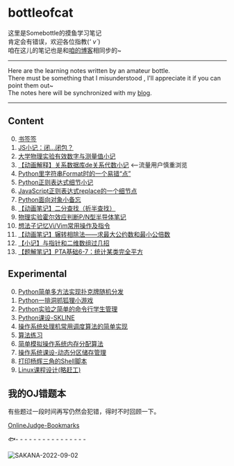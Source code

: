 # bottleofcat
这里是Somebottle的摸鱼学习笔记   
肯定会有错误，欢迎各位指教(*‘ v\`*)   
咱在这儿的笔记也是和[咱的博客](https://somebottle.cnblogs.com/)相同步的~   

-------
Here are the learning notes written by an amateur bottle.  
There must be something that I misunderstood , I'll appreciate it if you can point them out~  
The notes here will be synchronized with my [blog](https://somebottle.cnblogs.com/).   

-------
## Content  
0. [书签签](bookmarks.md)  
1. [JS小记：闭...闭包？](JavaScript/JavaScript-Closure.md)  
2. [大学物理实验有效数字与测量值小记](Physics/PhyExpMeasuredAndSignificantFigure.md)  
3. [【动画解释】关系数据库de关系代数小记](Database/DatabaseRelationalAlgebra.md) <--流量用户慎重浏览   
4. [Python里字符串Format时的一个易错“点”](Python/DontForgetDotInFormat.md)  
5. [Python正则表达式细节小记](Python/TipsOfRegex.md)  
6. [JavaScript正则表达式replace的一个细节点](JavaScript/watchOutRegexInReplace.md)  
7. [Python面向对象小备忘](Python/NoteOfPythonOOP.md)  
8. [【动画笔记】二分查找（折半查找）](Algo/BinarySearch.md)  
9. [物理实验霍尔效应判断P/N型半导体笔记](Physics/HallEfxAndSemiconductor.md) 
10. [想法子记忆Vi/Vim常用操作及指令](Linux/ViMemorizingTricks.md)  
11. [【动画笔记】辗转相除法——求最大公约数和最小公倍数](Algo/GCDandLCM.md)  
12. [【小记】与指针和二维数组过几招](C-Cpp/PointersAnd2DArrays.md)  
13. [【题解笔记】PTA基础6-7：统计某类完全平方](Algo/PerfectSquareWith2SameNumbers.md)  

## Experimental  
0. [Python简单多方法实现扑克牌随机分发](Python/SimplePokerDistribution/poker.py)  
1. [Python一排洞抓狐狸小游戏](Python/WhereDoesTheFoxHide/fox.py)  
2. [Python实验之简单的命令行学生管理](Python/ExpStuManagement/stu.py)  
3. [Python课设-SKLINE](https://github.com/SomeBottle/skline)  
4. [操作系统处理机常用调度算法的简单实现](OS/ProcessorScheduling/code)  
5. [算法练习](Algo/code)  
6. [简单模拟操作系统内存分配算法](OS/DynamicMemoryPartitionManagement/code)  
7. [操作系统课设-动态分区储存管理](OS/DynamicMemoryPartitionManagement/code/CourseProject-BestFit.c)  
8. [打印杨辉三角的Shell脚本](Linux/ShellScripts/PascalTriangle.sh) 
9. [Linux课程设计(略赶工)](Linux/CourseProject)  

## 我的OJ错题本

有些题过一段时间再写仍然会犯错，得时不时回顾一下。

[OnlineJudge-Bookmarks](OnlineJudgeBookmarks.md)  

🐟- - - - - - - - - - - - - - - -

![SAKANA-2022-09-02](https://raw.githubusercontent.com/cat-note/bottleassets/main/img/SAKANA-2022-09-02.gif)
